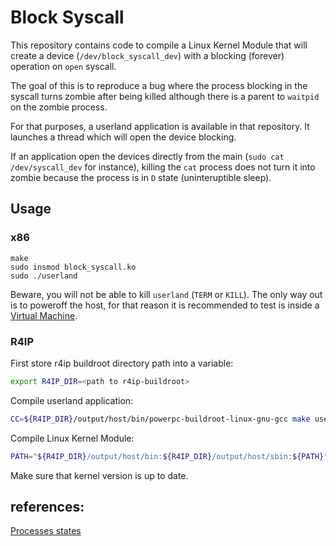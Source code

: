 # Block Syscall

This repository contains code to compile a Linux Kernel Module that will create a device (`/dev/block_syscall_dev`) with a blocking (forever) operation on `open` syscall.

The goal of this is to reproduce a bug where the process blocking in the syscall turns zombie after being killed although there is a parent to `waitpid` on the zombie process.

For that purposes, a userland application is available in that repository. It launches a thread which will open the device blocking.

If an application open the devices directly from the main (`sudo cat /dev/syscall_dev` for instance), killing the `cat` process does not turn it into zombie because the process is in `D` state (uninteruptible sleep).

## Usage
### x86
```
make
sudo insmod block_syscall.ko
sudo ./userland
```
Beware, you will not be able to kill `userland` (`TERM` or `KILL`). The only way out is to poweroff the host, for that reason it is recommended to test is inside a [Virtual Machine](https://ubuntu.com/tutorials/how-to-run-ubuntu-desktop-on-a-virtual-machine-using-virtualbox).

### R4IP
First store r4ip buildroot directory path into a variable:
```bash
export R4IP_DIR=<path to r4ip-buildroot>
```
Compile userland application:
```bash
CC=${R4IP_DIR}/output/host/bin/powerpc-buildroot-linux-gnu-gcc make userland
```

Compile Linux Kernel Module:
```bash
PATH="${R4IP_DIR}/output/host/bin:${R4IP_DIR}/output/host/sbin:${PATH}" BUILD_KERNEL="ce047afcbfcd6bc92e386cce5beb6e33ac725695" KSRC="${R4IP_DIR}/output/build/linux-ce047afcbfcd6bc92e386cce5beb6e33ac725695" KMOD="${R4IP_DIR}/output/target/lib/modules/ce047afcbfcd6bc92e386cce5beb6e33ac725695" /usr/bin/make -j13 -C $(pwd) HOSTCC="/usr/bin/gcc -O2 -I${R4IP_DIR}/output/host/include -L${R4IP_DIR}/output/host/lib -Wl,-rpath,${R4IP_DIR}/output/host/lib" ARCH=powerpc INSTALL_MOD_PATH=${R4IP_DIR}/output/target CROSS_COMPILE="${R4IP_DIR}/output/host/bin/powerpc-buildroot-linux-gnu-" DEPMOD=${R4IP_DIR}/output/host/sbin/depmod INSTALL_MOD_STRIP=1 module
```
Make sure that kernel version is up to date.


## references:
[Processes states](https://idea.popcount.org/2012-12-11-linux-process-states/)
